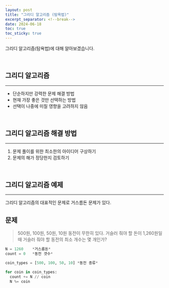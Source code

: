 ```yaml
---
layout: post
title: "그리디 알고리즘 (탐욕법)"
excerpt_separator: <!--break-->
date: 2024-06-18
toc: true
toc_sticky: true
---
```


그리디 알고리즘(탐욕법)에 대해 알아보겠습니다.

<!--break-->

<br>

## 그리디 알고리즘

---

- 단순하지만 강력한 문제 해결 방법
- 현재 가장 좋은 것만 선택하는 방법
- 선택이 나중에 미칠 영향을 고려하지 않음

<br>

## 그리디 알고리즘 해결 방법

---

1. 문제 풀이를 위한 최소한의 아이디어 구상하기
2. 문제의 해가 정당한지 검토하기

<br>

## 그리디 알고리즘 예제

---

그리디 알고리즘의 대표적인 문제로 거스름돈 문제가 있다.

## 문제

> 500원, 100원, 50원, 10원 동전이 무한히 있다.
> 거슬러 줘야 할 돈이 1,260원일 때 거슬러 줘야 할 동전의 최소 개수는 몇 개인가?

```python
N = 1260    *거스름돈*
count = 0   *동전 갯수*

coin_types = [500, 100, 50, 10] *동전 종류*

for coin in coin_types:
  count += N // coin
  N %= coin
```
